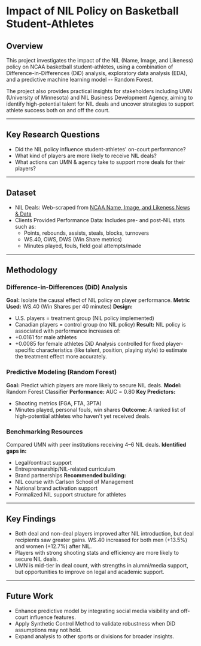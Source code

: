 # Impact of NIL Policy on Basketball Student-Athletes
## Overview
This project investigates the impact of the NIL (Name, Image, and Likeness) policy on NCAA basketball student-athletes, using a combination of Difference-in-Differences (DiD) analysis, exploratory data analysis (EDA), and a predictive machine learning model -- Random Forest.

The project also provides practical insights for stakeholders including UMN (University of Minnesota) and NIL Business Development Agency, aiming to identify high-potential talent for NIL deals and uncover strategies to support athlete success both on and off the court.

---

## Key Research Questions
- Did the NIL policy influence student-athletes' on-court performance?
- What kind of players are more likely to receive NIL deals?
- What actions can UMN & agency take to support more deals for their players?

---

## Dataset
- NIL Deals: Web-scraped from [NCAA Name, Image, and Likeness News & Data](nilcollegeathletes.com)
- Clients Provided Performance Data: Includes pre- and post-NIL stats such as:
  - Points, rebounds, assists, steals, blocks, turnovers
  - WS.40, OWS, DWS (Win Share metrics)
  - Minutes played, fouls, field goal attempts/made

---

## Methodology
### Difference-in-Differences (DiD) Analysis
**Goal:** Isolate the causal effect of NIL policy on player performance.
**Metric Used:** WS.40 (Win Shares per 40 minutes)
**Design:**
- U.S. players = treatment group (NIL policy implemented)
- Canadian players = control group (no NIL policy)
**Result:** NIL policy is associated with performance increases of:
- +0.0161 for male athletes
- +0.0085 for female athletes
DiD Analysis controlled for fixed player-specific characteristics (like talent, position, playing style) to estimate the treatment effect more accurately.

### Predictive Modeling (Random Forest)
**Goal:** Predict which players are more likely to secure NIL deals.
**Model:** Random Forest Classifier
**Performance:** AUC = 0.80
**Key Predictors:**
- Shooting metrics (FGA, FTA, 3PTA)
- Minutes played, personal fouls, win shares
**Outcome:** A ranked list of high-potential athletes who haven't yet received deals.

### Benchmarking Resources
Compared UMN with peer institutions receiving 4–6 NIL deals.
**Identified gaps in:** 
- Legal/contract support
- Entrepreneurship/NIL-related curriculum
- Brand partnerships
**Recommended building:**
- NIL course with Carlson School of Management
- National brand activation support
- Formalized NIL support structure for athletes

---

## Key Findings
- Both deal and non-deal players improved after NIL introduction, but deal recipients saw greater gains. WS.40 increased for both men (+13.5%) and women (+12.7%) after NIL.
- Players with strong shooting stats and efficiency are more likely to secure NIL deals.
- UMN is mid-tier in deal count, with strengths in alumni/media support, but opportunities to improve on legal and academic support.

---

## Future Work
- Enhance predictive model by integrating social media visibility and off-court influence features.
- Apply Synthetic Control Method to validate robustness when DiD assumptions may not hold.
- Expand analysis to other sports or divisions for broader insights.
